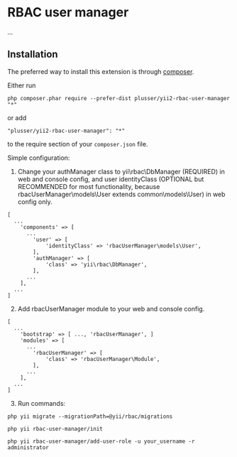 RBAC user manager
=================
...

Installation
------------

The preferred way to install this extension is through [composer](http://getcomposer.org/download/).

Either run

```
php composer.phar require --prefer-dist plusser/yii2-rbac-user-manager "*"
```

or add

```
"plusser/yii2-rbac-user-manager": "*"
```

to the require section of your `composer.json` file.

Simple configuration:

1. Change your authManager class to yii\rbac\DbManager (REQUIRED) in web and console config,
    and user identityClass (OPTIONAL but RECOMMENDED for most functionality, because rbacUserManager\models\User extends common\models\User) in web config only.

```
[
  ...
    'components' => [
      ...
        'user' => [
            'identityClass' => 'rbacUserManager\models\User',
        ],
        'authManager' => [
            'class' => 'yii\rbac\DbManager',
        ],
      ...
    ],
  ...
]
```

2. Add rbacUserManager module to your web and console config.

```
[
  ...
    'bootstrap' => [ ..., 'rbacUserManager', ]
    'modules' => [
      ...
        'rbacUserManager' => [
            'class' => 'rbacUserManager\Module',
        ],
      ...
    ],
  ...
]
```
3. Run commands:

```
php yii migrate --migrationPath=@yii/rbac/migrations

php yii rbac-user-manager/init

php yii rbac-user-manager/add-user-role -u your_username -r administrator

```
